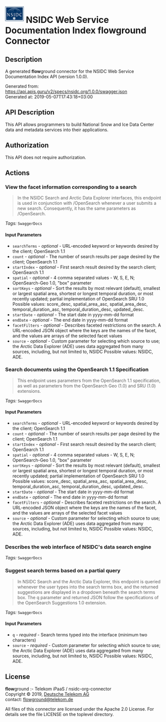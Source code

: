 # ![LOGO](logo.png) NSIDC Web Service Documentation Index **flow**ground Connector

## Description

A generated **flow**ground connector for the NSIDC Web Service Documentation Index API (version 1.0.0).

Generated from: https://api.apis.guru/v2/specs/nsidc.org/1.0.0/swagger.json<br/>
Generated at: 2019-05-07T17:43:18+03:00

## API Description

This API allows programmers to build National Snow and Ice Data Center data and metadata services into their applications.

## Authorization

This API does not require authorization.

## Actions

### View the facet information corresponding to a search

> In the NSIDC Search and Arctic Data Explorer interfaces, this endpoint is used in conjunction with /OpenSearch whenever a user submits a new search. Consequently, it has the same parameters as /OpenSearch.

*Tags:* `SwaggerDocs`

#### Input Parameters
* `searchTerms` - _optional_ - URL-encoded keyword or keywords desired by the client; OpenSearch 1.1
* `count` - _optional_ - The number of search results per page desired by the client; OpenSearch 1.1
* `startIndex` - _optional_ - First search result desired by the search client; OpenSearch 1.1
* `spatial` - _optional_ - 4 comma separated values - W, S, E, N; OpenSearch-Geo 1.0, "box" parameter
* `sortKeys` - _optional_ - Sort the results by most relevant (default), smallest or largest spatial area, shortest or longest temporal duration, or most recently updated; partial implementation of OpenSearch SRU 1.0
    Possible values: score,,desc, spatial_area,,asc, spatial_area,,desc, temporal_duration,,asc, temporal_duration,,desc, updated,,desc.
* `startDate` - _optional_ - The start date in yyyy-mm-dd format
* `endDate` - _optional_ - The end date in yyyy-mm-dd format
* `facetFilters` - _optional_ - Describes faceted restrictions on the search. A URL-encoded JSON object where the keys are the names of the facet, and the values are arrays of the selected facet values
* `source` - _optional_ - Custom parameter for selecting which source to use; the Arctic Data Explorer (ADE) uses data aggregated from many sources, including, but not limited to, NSIDC
    Possible values: NSIDC, ADE.

### Search documents using the OpenSearch 1.1 Specification

> This endpoint uses parameters from the OpenSearch 1.1 specification, as well as parameters from the OpenSearch Geo (1.0) and SRU (1.0) extensions.

*Tags:* `SwaggerDocs`

#### Input Parameters
* `searchTerms` - _optional_ - URL-encoded keyword or keywords desired by the client; OpenSearch 1.1
* `count` - _optional_ - The number of search results per page desired by the client; OpenSearch 1.1
* `startIndex` - _optional_ - First search result desired by the search client; OpenSearch 1.1
* `spatial` - _optional_ - 4 comma separated values - W, S, E, N; OpenSearch-Geo 1.0, "box" parameter
* `sortKeys` - _optional_ - Sort the results by most relevant (default), smallest or largest spatial area, shortest or longest temporal duration, or most recently updated; partial implementation of OpenSearch SRU 1.0
    Possible values: score,,desc, spatial_area,,asc, spatial_area,,desc, temporal_duration,,asc, temporal_duration,,desc, updated,,desc.
* `startDate` - _optional_ - The start date in yyyy-mm-dd format
* `endDate` - _optional_ - The end date in yyyy-mm-dd format
* `facetFilters` - _optional_ - Describes faceted restrictions on the search. A URL-encoded JSON object where the keys are the names of the facet, and the values are arrays of the selected facet values
* `source` - _optional_ - Custom parameter for selecting which source to use; the Arctic Data Explorer (ADE) uses data aggregated from many sources, including, but not limited to, NSIDC
    Possible values: NSIDC, ADE.

### Describes the web interface of NSIDC's data search engine

*Tags:* `SwaggerDocs`

### Suggest search terms based on a partial query

> In NSIDC Search and the Arctic Data Explorer, this endpoint is queried whenever the user types into the search terms box, and the returned suggestions are displayed in a dropdown beneath the search terms box. The q parameter and returned JSON follow the specifications of the OpenSearch Suggestions 1.0 extension.

*Tags:* `SwaggerDocs`

#### Input Parameters
* `q` - _required_ - Search terms typed into the interface (minimum two characters)
* `source` - _required_ - Custom parameter for selecting which source to use; the Arctic Data Explorer (ADE) uses data aggregated from many sources, including, but not limited to, NSIDC
    Possible values: NSIDC, ADE.

## License

**flow**ground :- Telekom iPaaS / nsidc-org-connector<br/>
Copyright © 2019, [Deutsche Telekom AG](https://www.telekom.de)<br/>
contact: flowground@telekom.de

All files of this connector are licensed under the Apache 2.0 License. For details
see the file LICENSE on the toplevel directory.
